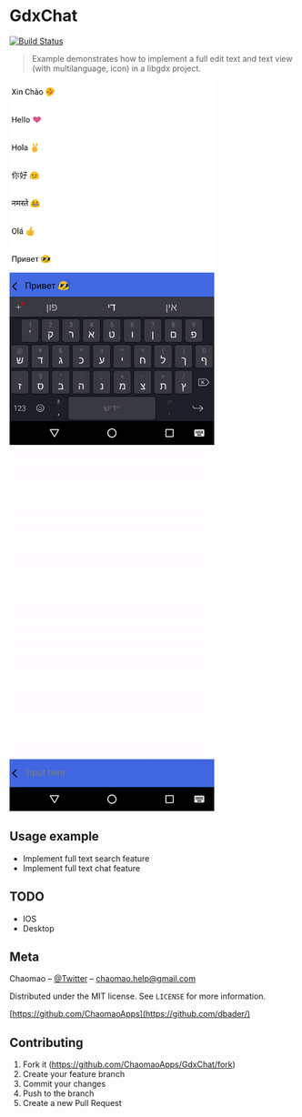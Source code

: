 # GdxChat
[![Build Status](https://dev.azure.com/admin0742/GdxDemo/_apis/build/status/ChaomaoApps.GdxChat?branchName=master)](https://dev.azure.com/admin0742/GdxDemo/_build/latest?definitionId=9&branchName=master)

> Example demonstrates how to implement a full edit text and text view (with multilanguage, icon) in a libgdx project.

<img src="screenshot.png" width="360"> <img src="animated.gif" width="360">

## Usage example

- Implement full text search feature
- Implement full text chat feature

## TODO

- IOS
- Desktop

## Meta

Chaomao – [@Twitter](https://twitter.com/ChaomaoApps) – chaomao.help@gmail.com

Distributed under the MIT license. See ``LICENSE`` for more information.

[https://github.com/ChaomaoApps](https://github.com/dbader/)

## Contributing

1. Fork it (<https://github.com/ChaomaoApps/GdxChat/fork>)
2. Create your feature branch
3. Commit your changes
4. Push to the branch
5. Create a new Pull Request

<!-- Markdown link & img dfn's -->
[npm-image]: https://img.shields.io/npm/v/datadog-metrics.svg?style=flat-square
[npm-url]: https://npmjs.org/package/datadog-metrics
[npm-downloads]: https://img.shields.io/npm/dm/datadog-metrics.svg?style=flat-square
[travis-image]: https://img.shields.io/travis/dbader/node-datadog-metrics/master.svg?style=flat-square
[travis-url]: https://travis-ci.org/dbader/node-datadog-metrics
[wiki]: https://github.com/yourname/yourproject/wiki
